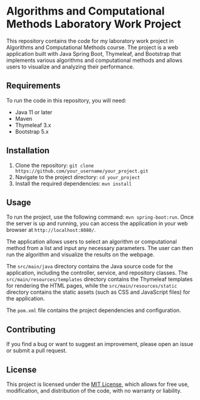 # Algorithms and Computational Methods Laboratory Work Project

This repository contains the code for my laboratory work project in Algorithms and Computational Methods course. 
The project is a web application built with Java Spring Boot, Thymeleaf, and Bootstrap that implements various 
algorithms and computational methods and allows users to visualize and analyzing their performance.

## Requirements

To run the code in this repository, you will need:

- Java 11 or later
- Maven
- Thymeleaf 3.x
- Bootstrap 5.x

## Installation

1. Clone the repository: `git clone https://github.com/your_username/your_project.git`
2. Navigate to the project directory: `cd your_project`
3. Install the required dependencies: `mvn install`

## Usage

To run the project, use the following command: `mvn spring-boot:run`. Once the server is up and running, you can access the application in your web browser at `http://localhost:8080/`.

The application allows users to select an algorithm or computational method from a list and input any necessary parameters. The user can then run the algorithm and visualize the results on the webpage.

The `src/main/java` directory contains the Java source code for the application, including the controller, service, and repository classes. The `src/main/resources/templates` directory contains the Thymeleaf templates for rendering the HTML pages, while the `src/main/resources/static` directory contains the static assets (such as CSS and JavaScript files) for the application.

The `pom.xml` file contains the project dependencies and configuration.

## Contributing

If you find a bug or want to suggest an improvement, please open an issue or submit a pull request.

## License

This project is licensed under the [MIT License](LICENSE), which allows for free use, modification, and distribution of the code, with no warranty or liability.
